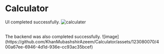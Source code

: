 # Calculator<br>
UI completed successfully.
![calculater](https://github.com/KhanMubashshirAzeem/Calculator/assets/123080070/edc4029c-862d-408d-845b-05f8c1ea1e9c)

<br>
The backend was also completed successfully. 
![image](https://github.com/KhanMubashshirAzeem/Calculator/assets/123080070/400a67ee-6946-4d1d-936e-cc93ac35bcef)

